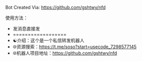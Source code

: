 Bot Created Via: https://github.com/gshtwy/nfd

使用方法：

- 发消息直接发
- ==================
- ☯️介绍：这个是一个私信转发机器人 
- 🌐资源搜索：https://t.me/soso?start=usecode_7298577145
- 🌐机器人项目地址：https://github.com/gshtwy/nfd